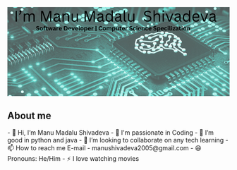![profile](/image.png)

<h2>About me </h2>
- 👋 Hi, I’m Manu Madalu Shivadeva
- 👀 I'm passionate in Coding
- 🌱 I’m good in python and java
- 💞️ I’m looking to collaborate on any tech learning
- 📫 How to reach me E-mail - manushivadeva2005@gmail.com
- 😄 Pronouns: He/Him
- ⚡ I love watching movies 

<!---
ManuMS125/ManuMS125 is a ✨ special ✨ repository because its `README.md` (this file) appears on your GitHub profile.
You can click the Preview link to take a look at your changes.
--->
